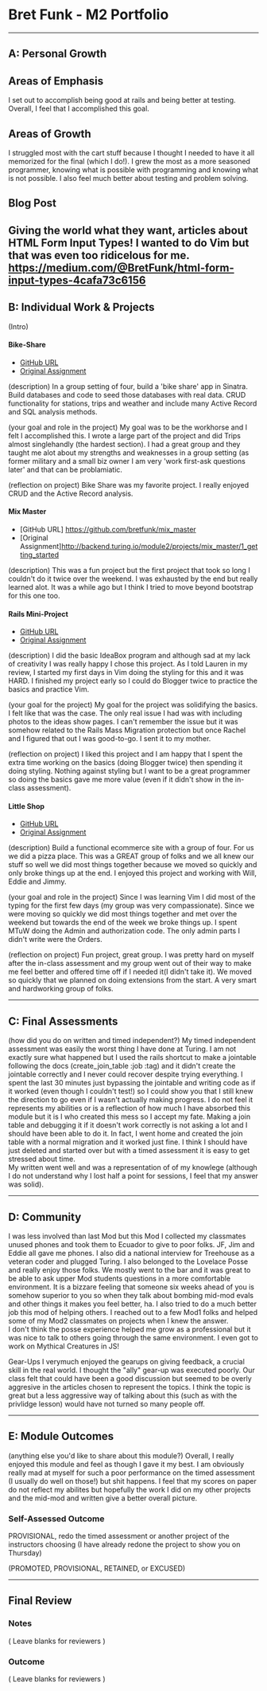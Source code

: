 # Bret Funk - M2 Portfolio

-----------------------

## A: Personal Growth

## Areas of Emphasis

I set out to accomplish being good at rails and being better at testing.  Overall, I feel that I accomplished this goal.  

## Areas of Growth

I struggled most with the cart stuff because I thought I needed to have it all memorized for the final (which I do!).
I grew the most as a more seasoned programmer, knowing what is possible with programming and knowing what is not possible.  I also feel much better about testing and problem solving.  

## Blog Post

Giving the world what they want, articles about HTML Form Input Types!  I wanted to do Vim but that was even too ridicelous for me.  
https://medium.com/@BretFunk/html-form-input-types-4cafa73c6156
-----------------------

## B: Individual Work & Projects

(Intro)

#### Bike-Share

* [GitHub URL](https://github.com/bretfunk/bike-share)
* [Original Assignment](https://github.com/turingschool/bike-share)

(description)
In a group setting of four, build a 'bike share' app in Sinatra.  Build databases and code to seed those databases with real data.  CRUD functionality for stations, trips and weather and include many Active Record and SQL analysis methods.  

(your goal and role in the project)
My goal was to be the workhorse and I felt I accomplished this.  I wrote a large part of the project and did Trips almost singlehandly (the hardest section).  I had a great group and they taught me alot about my strengths and weaknesses in a group setting (as former military and a small biz owner I am very 'work first-ask questions later' and that can be problamiatic.  

(reflection on project)
Bike Share was my favorite project.  I really enjoyed CRUD and the Active Record analysis.  

#### Mix Master

* [GitHub URL] https://github.com/bretfunk/mix_master  
* [Original Assignment]http://backend.turing.io/module2/projects/mix_master/1_getting_started

(description)
This was a fun project but the first project that took so long I couldn't do it twice over the weekend.  I was exhausted by the end but really learned alot.  It was a while ago but I think I tried to move beyond bootstrap for this one too.  

#### Rails Mini-Project

* [GitHub URL](https://github.com/bretfunk/ideabox)
* [Original Assignment](http://backend.turing.io/module2/projects/mini-project)

(description)
I did the basic IdeaBox program and although sad at my lack of creativity I was really happy I chose this project.  As I told Lauren in my review, I started my first days in Vim doing the styling for this and it was HARD.  I finished my project early so I could do Blogger twice to practice the basics and practice Vim.

(your goal for the project)
My goal for the project was solidifying the basics.  I felt like that was the case.  The only real issue I had was with including photos to the ideas show pages.  I can't remember the issue but it was somehow related to the Rails Mass Migration protection but once Rachel and I figured that out I was good-to-go.  I sent it to my mother.  

(reflection on project)
I liked this project and I am happy that I spent the extra time working on the basics (doing Blogger twice) then spending it doing styling.  Nothing against styling but I want to be a great programmer so doing the basics gave me more value (even if it didn't show in the in-class assessment).

#### Little Shop

* [GitHub URL](https://github.com/jtruong2/little_shop)
* [Original Assignment](http://backend.turing.io/module2/projects/little_shop)

(description)
Build a functional ecommerce site with a group of four.  For us we did a pizza place.  This was a GREAT group of folks and we all knew our stuff so well we did most things together because we moved so quickly and only broke things up at the end.  I enjoyed this project and working with Will, Eddie and Jimmy. 

(your goal and role in the project)
Since I was learning Vim I did most of the typing for the first few days (my group was very compassionate).  Since we were moving so quickly we did most things together and met over the weekend but towards the end of the week we broke things up.  I spent MTuW doing the Admin and authorization code.  The only admin parts I didn't write were the Orders.

(reflection on project)
Fun project, great group.  I was pretty hard on myself after the in-class assessment and my group went out of their way to make me feel better and offered time off if I needed it(I didn't take it).  We moved so quickly that we planned on doing extensions from the start.  A very smart and hardworking group of folks.  

-----------------------

## C: Final Assessments

(how did you do on written and timed independent?)
My timed independent assessment was easily the worst thing I have done at Turing.  I am not exactly sure what happened but I used the rails shortcut to make a jointable following the docs (create_join_table :job :tag) and it didn't create the jointable correctly and I never could recover despite trying everything.  I spent the last 30 minutes just bypassing the jointable and writing code as if it worked (even though I couldn't test!) so I could show you that I still knew the direction to go even if I wasn't actually making progress.  I do not feel it represents my abilities or is a reflection of how much I have absorbed this module but it is I who created this mess so I accept my fate.  Making a join table and debugging it if it doesn't work correctly is not asking a lot and I should have been able to do it.  In fact, I went home and created the join table with a normal migration and it worked just fine.  I think I should have just deleted and started over but with a timed assessment it is easy to get stressed about time.  
My written went well and was a representation of of my knowlege (although I do not understand why I lost half a point for sessions, I feel that my answer was solid).

-----------------------

## D: Community

I was less involved than last Mod but this Mod I collected my classmates unused phones and took them to Ecuador to give to poor folks.  JF, Jim and Eddie all gave me phones.  I also did a national interview for Treehouse as a veteran coder and plugged Turing.  I also belonged to the Lovelace Posse and really enjoy those folks.  We mostly went to the bar and it was great to be able to ask upper Mod students questions in a more comfortable environment.  It is a bizzare feeling that someone six weeks ahead of you is somehow superior to you so when they talk about bombing mid-mod evals and other things it makes you feel better, ha.  I also tried to do a much better job this mod of helping others.  I reached out to a few Mod1 folks and helped some of my Mod2 classmates on projects when I knew the answer.  
I don't think the posse experience helped me grow as a professional but it was nice to talk to others going through the same environment.  I even got to work on Mythical Creatures in JS!

Gear-Ups
I verymuch enjoyed the gearups on giving feedback, a crucial skill in the real world.  I thought the "ally" gear-up was executed poorly.  Our class felt that could have been a good discussion but seemed to be overly aggresive in the articles chosen to represent the topics.  I think the topic is great but a less aggressive way of talking about this (such as with the privlidge lesson) would have not turned so many people off.  

-----------------------


## E: Module Outcomes

(anything else you'd like to share about this module?)
Overall, I really enjoyed this module and feel as though I gave it my best.  I am obviously really mad at myself for such a poor performance on the timed assessment (I usually do well on those!) but shit happens.  I feel that my scores on paper do not reflect my abilites but hopefully the work I did on my other projects and the mid-mod and written give a better overall picture.  

### Self-Assessed Outcome
PROVISIONAL, redo the timed assessment or another project of the instructors choosing (I have already redone the project to show you on Thursday)

(PROMOTED, PROVISIONAL, RETAINED, or EXCUSED)

------------------

## Final Review

### Notes

( Leave blanks for reviewers )

### Outcome

( Leave blanks for reviewers )
